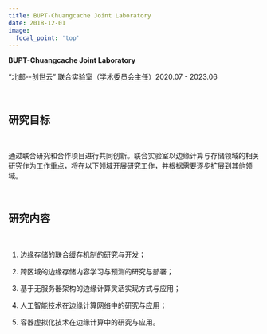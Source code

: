 ```yaml
---
title: BUPT-Chuangcache Joint Laboratory
date: 2018-12-01
image:
  focal_point: 'top'
---
```


**BUPT-Chuangcache Joint Laboratory**

“北邮--创世云” 联合实验室（学术委员会主任）2020.07 - 2023.06

<!--more-->

<br/>

## 研究目标

<br/>

通过联合研究和合作项目进行共同创新。联合实验室以边缘计算与存储领域的相关研究作为工作重点，将在以下领域开展研究工作，并根据需要逐步扩展到其他领域。

<br/>

## 研究内容

<br/>

1. 边缘存储的联合缓存机制的研究与开发；

2. 跨区域的边缘存储内容学习与预测的研究与部署；

3. 基于无服务器架构的边缘计算灵活实现方式与应用；

4. 人工智能技术在边缘计算网络中的研究与应用；

5. 容器虚拟化技术在边缘计算中的研究与应用。
